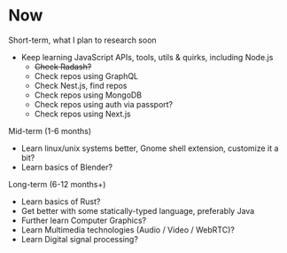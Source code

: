 # Now

Short-term, what I plan to research soon

- Keep learning JavaScript APIs, tools, utils & quirks, including Node.js
	- ~~Check Radash?~~
	- Check repos using GraphQL
	- Check Nest.js, find repos
	- Check repos using MongoDB
	- Check repos using auth via passport?
	- Check repos using Next.js

Mid-term (1-6 months)

- Learn linux/unix systems better, Gnome shell extension, customize it a bit?
- Learn basics of Blender?

Long-term (6-12 months+)

- Learn basics of Rust?
- Get better with some statically-typed language, preferably Java
- Further learn Computer Graphics?
- Learn Multimedia technologies (Audio / Video / WebRTC)?
- Learn Digital signal processing?

<!--

12 month plan for learning new things? or is it stupid?
- CG
- Blender
- NLP
- DSP
- Rust?

-->